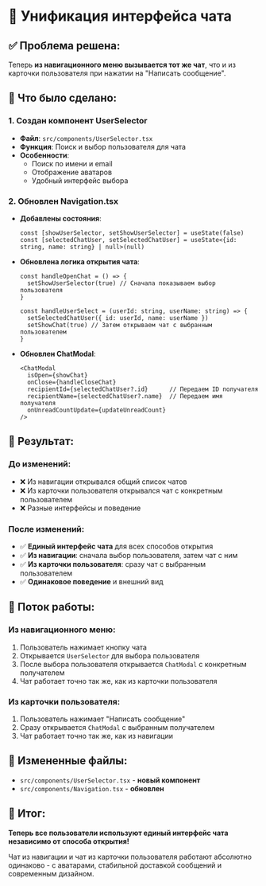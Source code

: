 # 🔄 Унификация интерфейса чата

## ✅ Проблема решена:

Теперь **из навигационного меню вызывается тот же чат**, что и из карточки пользователя при нажатии на "Написать сообщение".

## 🔧 Что было сделано:

### 1. **Создан компонент UserSelector**
- **Файл**: `src/components/UserSelector.tsx`
- **Функция**: Поиск и выбор пользователя для чата
- **Особенности**:
  - Поиск по имени и email
  - Отображение аватаров
  - Удобный интерфейс выбора

### 2. **Обновлен Navigation.tsx**
- **Добавлены состояния**:
  ```tsx
  const [showUserSelector, setShowUserSelector] = useState(false)
  const [selectedChatUser, setSelectedChatUser] = useState<{id: string, name: string} | null>(null)
  ```

- **Обновлена логика открытия чата**:
  ```tsx
  const handleOpenChat = () => {
    setShowUserSelector(true) // Сначала показываем выбор пользователя
  }

  const handleUserSelect = (userId: string, userName: string) => {
    setSelectedChatUser({ id: userId, name: userName })
    setShowChat(true) // Затем открываем чат с выбранным пользователем
  }
  ```

- **Обновлен ChatModal**:
  ```tsx
  <ChatModal
    isOpen={showChat}
    onClose={handleCloseChat}
    recipientId={selectedChatUser?.id}      // Передаем ID получателя
    recipientName={selectedChatUser?.name}  // Передаем имя получателя
    onUnreadCountUpdate={updateUnreadCount}
  />
  ```

## 🎯 Результат:

### **До изменений:**
- ❌ Из навигации открывался общий список чатов
- ❌ Из карточки пользователя открывался чат с конкретным пользователем
- ❌ Разные интерфейсы и поведение

### **После изменений:**
- ✅ **Единый интерфейс чата** для всех способов открытия
- ✅ **Из навигации**: сначала выбор пользователя, затем чат с ним
- ✅ **Из карточки пользователя**: сразу чат с выбранным пользователем
- ✅ **Одинаковое поведение** и внешний вид

## 🔄 Поток работы:

### **Из навигационного меню:**
1. Пользователь нажимает кнопку чата
2. Открывается `UserSelector` для выбора пользователя
3. После выбора пользователя открывается `ChatModal` с конкретным получателем
4. Чат работает точно так же, как из карточки пользователя

### **Из карточки пользователя:**
1. Пользователь нажимает "Написать сообщение"
2. Сразу открывается `ChatModal` с выбранным получателем
3. Чат работает точно так же, как из навигации

## 📁 Измененные файлы:
- `src/components/UserSelector.tsx` - **новый компонент**
- `src/components/Navigation.tsx` - **обновлен**

## 🎉 Итог:

**Теперь все пользователи используют единый интерфейс чата независимо от способа открытия!** 

Чат из навигации и чат из карточки пользователя работают абсолютно одинаково - с аватарами, стабильной доставкой сообщений и современным дизайном.
